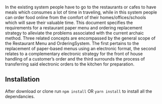 In the existing system people have to go to the restaurants or cafes to have meals which
consumes a lot of time in traveling, while in this system people can order food online from the
comfort of their homes/offices/schools which will save their valuable time.
This document specifies the requirements for a restaurant paper menu and ordering replacement
strategy to alleviate the problems associated with the current archaic method. Three related
concepts are encompassed by the general scope of the Restaurant Menu and OrderingSystem.
The first pertains to the replacement of paper-based menus using an electronic format, the second
relates to a complementary electronic strategy for the front of house handling of a customer’s order
and the third surrounds the process of transferring said electronic orders to the kitchen for
preparation. 




## Installation 
After download or clone run `npm install` OR `yarn install` to install all the dependancies.


